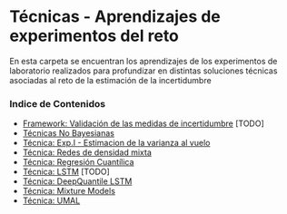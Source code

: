 # Técnicas - Aprendizajes de experimentos del reto
En esta carpeta se encuentran los aprendizajes de los experimentos de laboratorio realizados para profundizar en distintas soluciones técnicas asociadas al reto de la estimación de la incertidumbre


### Indice de Contenidos

-   [Framework: Validación de las medidas de incertidumbre](#Framework) [TODO]
-   [Técnicas No Bayesianas](#non_bay)
-   [Técnica: Exp.I - Estimacion de la varianza al vuelo](/experimentos_q1/README.md)
-   [Técnica: Redes de densidad mixta](#mdn)
-   [Técnica: Regresión Cuantílica](/poc_forecasting_uncertainty/techniques/quantile_regression/) 
-   [Técnica: LSTM](/poc_forecasting_uncertainty/techniques/lstm/) [TODO]
-   [Técnica: DeepQuantile LSTM](/poc_forecasting_uncertainty/techniques/deepquantile_lstm/)
-   [Técnica: Mixture Models](/poc_forecasting_uncertainty/techniques/mixture_models/)
-   [Técnica: UMAL](/poc_forecasting_uncertainty/techniques/umal/)


